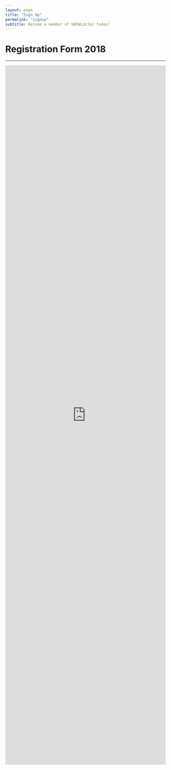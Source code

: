 ```yaml
---
layout: page
title: "Sign Up"
permalink: "signup"
subtitle: Become a member of UNSWLoLSoc today!
---
```


<div class="row sqs-row"><div class="col sqs-col-12 span-12"><div class="sqs-block html-block sqs-block-html" data-block-type="2" id="block-5868a2bf40642fbe895b"><div class="sqs-block-content"><h1>Registration Form 2018</h1></div></div><div class="sqs-block horizontalrule-block sqs-block-horizontalrule" data-block-type="47" id="block-yui_3_17_2_12_1450495492059_6884"><div class="sqs-block-content"><hr></div></div><div class="sqs-block code-block sqs-block-code" data-block-type="23" id="block-yui_3_17_2_8_1430054433572_5251"><div class="sqs-block-content"><iframe src="https://goo.gl/forms/sXEiIAqW7rc4YUs32?embedded=true" scrolling="yes" marginheight="0" marginwidth="0" width="100%" height="2200" frameborder="no">Loading...</iframe></div></div></div></div>